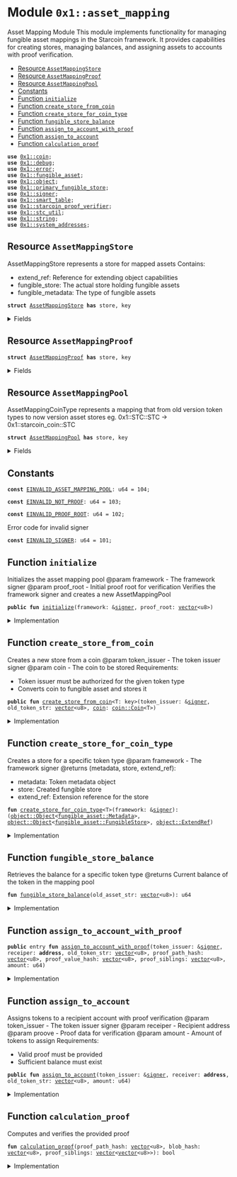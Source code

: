 
<a id="0x1_asset_mapping"></a>

# Module `0x1::asset_mapping`

Asset Mapping Module
This module implements functionality for managing fungible asset mappings in the Starcoin framework.
It provides capabilities for creating stores, managing balances, and assigning assets to accounts
with proof verification.


-  [Resource `AssetMappingStore`](#0x1_asset_mapping_AssetMappingStore)
-  [Resource `AssetMappingProof`](#0x1_asset_mapping_AssetMappingProof)
-  [Resource `AssetMappingPool`](#0x1_asset_mapping_AssetMappingPool)
-  [Constants](#@Constants_0)
-  [Function `initialize`](#0x1_asset_mapping_initialize)
-  [Function `create_store_from_coin`](#0x1_asset_mapping_create_store_from_coin)
-  [Function `create_store_for_coin_type`](#0x1_asset_mapping_create_store_for_coin_type)
-  [Function `fungible_store_balance`](#0x1_asset_mapping_fungible_store_balance)
-  [Function `assign_to_account_with_proof`](#0x1_asset_mapping_assign_to_account_with_proof)
-  [Function `assign_to_account`](#0x1_asset_mapping_assign_to_account)
-  [Function `calculation_proof`](#0x1_asset_mapping_calculation_proof)


<pre><code><b>use</b> <a href="coin.md#0x1_coin">0x1::coin</a>;
<b>use</b> <a href="../../starcoin-stdlib/doc/debug.md#0x1_debug">0x1::debug</a>;
<b>use</b> <a href="../../move-stdlib/doc/error.md#0x1_error">0x1::error</a>;
<b>use</b> <a href="fungible_asset.md#0x1_fungible_asset">0x1::fungible_asset</a>;
<b>use</b> <a href="object.md#0x1_object">0x1::object</a>;
<b>use</b> <a href="primary_fungible_store.md#0x1_primary_fungible_store">0x1::primary_fungible_store</a>;
<b>use</b> <a href="../../move-stdlib/doc/signer.md#0x1_signer">0x1::signer</a>;
<b>use</b> <a href="../../starcoin-stdlib/doc/smart_table.md#0x1_smart_table">0x1::smart_table</a>;
<b>use</b> <a href="starcoin_proof.md#0x1_starcoin_proof_verifier">0x1::starcoin_proof_verifier</a>;
<b>use</b> <a href="stc_util.md#0x1_stc_util">0x1::stc_util</a>;
<b>use</b> <a href="../../move-stdlib/doc/string.md#0x1_string">0x1::string</a>;
<b>use</b> <a href="system_addresses.md#0x1_system_addresses">0x1::system_addresses</a>;
</code></pre>



<a id="0x1_asset_mapping_AssetMappingStore"></a>

## Resource `AssetMappingStore`

AssetMappingStore represents a store for mapped assets
Contains:
- extend_ref: Reference for extending object capabilities
- fungible_store: The actual store holding fungible assets
- fungible_metadata: The type of fungible assets


<pre><code><b>struct</b> <a href="asset_mapping.md#0x1_asset_mapping_AssetMappingStore">AssetMappingStore</a> <b>has</b> store, key
</code></pre>



<details>
<summary>Fields</summary>


<dl>
<dt>
<code>extend_ref: <a href="object.md#0x1_object_ExtendRef">object::ExtendRef</a></code>
</dt>
<dd>

</dd>
<dt>
<code>fungible_store: <a href="object.md#0x1_object_Object">object::Object</a>&lt;<a href="fungible_asset.md#0x1_fungible_asset_FungibleStore">fungible_asset::FungibleStore</a>&gt;</code>
</dt>
<dd>

</dd>
<dt>
<code>fungible_metadata: <a href="object.md#0x1_object_Object">object::Object</a>&lt;<a href="fungible_asset.md#0x1_fungible_asset_Metadata">fungible_asset::Metadata</a>&gt;</code>
</dt>
<dd>

</dd>
</dl>


</details>

<a id="0x1_asset_mapping_AssetMappingProof"></a>

## Resource `AssetMappingProof`



<pre><code><b>struct</b> <a href="asset_mapping.md#0x1_asset_mapping_AssetMappingProof">AssetMappingProof</a> <b>has</b> store, key
</code></pre>



<details>
<summary>Fields</summary>


<dl>
<dt>
<code>proof_root: <a href="../../move-stdlib/doc/vector.md#0x1_vector">vector</a>&lt;u8&gt;</code>
</dt>
<dd>

</dd>
</dl>


</details>

<a id="0x1_asset_mapping_AssetMappingPool"></a>

## Resource `AssetMappingPool`

AssetMappingCoinType represents a mapping that from old version token types to now version asset stores
eg. 0x1::STC::STC -> 0x1::starcoin_coin::STC


<pre><code><b>struct</b> <a href="asset_mapping.md#0x1_asset_mapping_AssetMappingPool">AssetMappingPool</a> <b>has</b> store, key
</code></pre>



<details>
<summary>Fields</summary>


<dl>
<dt>
<code>token_mapping: <a href="../../starcoin-stdlib/doc/smart_table.md#0x1_smart_table_SmartTable">smart_table::SmartTable</a>&lt;<a href="../../move-stdlib/doc/string.md#0x1_string_String">string::String</a>, <a href="asset_mapping.md#0x1_asset_mapping_AssetMappingStore">asset_mapping::AssetMappingStore</a>&gt;</code>
</dt>
<dd>

</dd>
</dl>


</details>

<a id="@Constants_0"></a>

## Constants


<a id="0x1_asset_mapping_EINVALID_ASSET_MAPPING_POOL"></a>



<pre><code><b>const</b> <a href="asset_mapping.md#0x1_asset_mapping_EINVALID_ASSET_MAPPING_POOL">EINVALID_ASSET_MAPPING_POOL</a>: u64 = 104;
</code></pre>



<a id="0x1_asset_mapping_EINVALID_NOT_PROOF"></a>



<pre><code><b>const</b> <a href="asset_mapping.md#0x1_asset_mapping_EINVALID_NOT_PROOF">EINVALID_NOT_PROOF</a>: u64 = 103;
</code></pre>



<a id="0x1_asset_mapping_EINVALID_PROOF_ROOT"></a>



<pre><code><b>const</b> <a href="asset_mapping.md#0x1_asset_mapping_EINVALID_PROOF_ROOT">EINVALID_PROOF_ROOT</a>: u64 = 102;
</code></pre>



<a id="0x1_asset_mapping_EINVALID_SIGNER"></a>

Error code for invalid signer


<pre><code><b>const</b> <a href="asset_mapping.md#0x1_asset_mapping_EINVALID_SIGNER">EINVALID_SIGNER</a>: u64 = 101;
</code></pre>



<a id="0x1_asset_mapping_initialize"></a>

## Function `initialize`

Initializes the asset mapping pool
@param framework - The framework signer
@param proof_root - Initial proof root for verification
Verifies the framework signer and creates a new AssetMappingPool


<pre><code><b>public</b> <b>fun</b> <a href="asset_mapping.md#0x1_asset_mapping_initialize">initialize</a>(framework: &<a href="../../move-stdlib/doc/signer.md#0x1_signer">signer</a>, proof_root: <a href="../../move-stdlib/doc/vector.md#0x1_vector">vector</a>&lt;u8&gt;)
</code></pre>



<details>
<summary>Implementation</summary>


<pre><code><b>public</b> <b>fun</b> <a href="asset_mapping.md#0x1_asset_mapping_initialize">initialize</a>(framework: &<a href="../../move-stdlib/doc/signer.md#0x1_signer">signer</a>, proof_root: <a href="../../move-stdlib/doc/vector.md#0x1_vector">vector</a>&lt;u8&gt;) {
    <b>assert</b>!(
        <a href="../../move-stdlib/doc/signer.md#0x1_signer_address_of">signer::address_of</a>(framework) == <a href="system_addresses.md#0x1_system_addresses_get_starcoin_framework">system_addresses::get_starcoin_framework</a>(),
        <a href="../../move-stdlib/doc/error.md#0x1_error_unauthenticated">error::unauthenticated</a>(<a href="asset_mapping.md#0x1_asset_mapping_EINVALID_SIGNER">EINVALID_SIGNER</a>)
    );
    <b>move_to</b>(framework, <a href="asset_mapping.md#0x1_asset_mapping_AssetMappingProof">AssetMappingProof</a> {
        proof_root,
    });
    <b>move_to</b>(framework, <a href="asset_mapping.md#0x1_asset_mapping_AssetMappingPool">AssetMappingPool</a> {
        token_mapping: <a href="../../starcoin-stdlib/doc/smart_table.md#0x1_smart_table_new">smart_table::new</a>&lt;<a href="../../move-stdlib/doc/string.md#0x1_string_String">string::String</a>, <a href="asset_mapping.md#0x1_asset_mapping_AssetMappingStore">AssetMappingStore</a>&gt;(),
    })
}
</code></pre>



</details>

<a id="0x1_asset_mapping_create_store_from_coin"></a>

## Function `create_store_from_coin`

Creates a new store from a coin
@param token_issuer - The token issuer signer
@param coin - The coin to be stored
Requirements:
- Token issuer must be authorized for the given token type
- Converts coin to fungible asset and stores it


<pre><code><b>public</b> <b>fun</b> <a href="asset_mapping.md#0x1_asset_mapping_create_store_from_coin">create_store_from_coin</a>&lt;T: key&gt;(token_issuer: &<a href="../../move-stdlib/doc/signer.md#0x1_signer">signer</a>, old_token_str: <a href="../../move-stdlib/doc/vector.md#0x1_vector">vector</a>&lt;u8&gt;, <a href="coin.md#0x1_coin">coin</a>: <a href="coin.md#0x1_coin_Coin">coin::Coin</a>&lt;T&gt;)
</code></pre>



<details>
<summary>Implementation</summary>


<pre><code><b>public</b> <b>fun</b> <a href="asset_mapping.md#0x1_asset_mapping_create_store_from_coin">create_store_from_coin</a>&lt;T: key&gt;(
    token_issuer: &<a href="../../move-stdlib/doc/signer.md#0x1_signer">signer</a>,
    old_token_str: <a href="../../move-stdlib/doc/vector.md#0x1_vector">vector</a>&lt;u8&gt;,
    <a href="coin.md#0x1_coin">coin</a>: <a href="coin.md#0x1_coin_Coin">coin::Coin</a>&lt;T&gt;
) <b>acquires</b> <a href="asset_mapping.md#0x1_asset_mapping_AssetMappingPool">AssetMappingPool</a> {
    <a href="../../starcoin-stdlib/doc/debug.md#0x1_debug_print">debug::print</a>(&<a href="../../move-stdlib/doc/string.md#0x1_string_utf8">string::utf8</a>(b"<a href="asset_mapping.md#0x1_asset_mapping_create_store_from_coin">asset_mapping::create_store_from_coin</a> | entered"));

    <b>let</b> token_issuer_addr = <a href="../../move-stdlib/doc/signer.md#0x1_signer_address_of">signer::address_of</a>(token_issuer);
    <b>assert</b>!(
        token_issuer_addr == <a href="stc_util.md#0x1_stc_util_token_issuer">stc_util::token_issuer</a>&lt;T&gt;(),
        <a href="../../move-stdlib/doc/error.md#0x1_error_unauthenticated">error::unauthenticated</a>(<a href="asset_mapping.md#0x1_asset_mapping_EINVALID_SIGNER">EINVALID_SIGNER</a>)
    );

    <b>let</b> <a href="fungible_asset.md#0x1_fungible_asset">fungible_asset</a> = <a href="coin.md#0x1_coin_coin_to_fungible_asset">coin::coin_to_fungible_asset</a>(<a href="coin.md#0x1_coin">coin</a>);

    <b>let</b> (
        fungible_metadata,
        fungible_store,
        extend_ref
    ) = <a href="asset_mapping.md#0x1_asset_mapping_create_store_for_coin_type">create_store_for_coin_type</a>&lt;T&gt;(token_issuer);

    <a href="../../starcoin-stdlib/doc/debug.md#0x1_debug_print">debug::print</a>(&<a href="../../move-stdlib/doc/string.md#0x1_string_utf8">string::utf8</a>(b"<a href="asset_mapping.md#0x1_asset_mapping_create_store_from_coin">asset_mapping::create_store_from_coin</a> | created token store"));
    <a href="../../starcoin-stdlib/doc/debug.md#0x1_debug_print">debug::print</a>(&fungible_store);

    <a href="fungible_asset.md#0x1_fungible_asset_deposit">fungible_asset::deposit</a>(fungible_store, <a href="fungible_asset.md#0x1_fungible_asset">fungible_asset</a>);

    // <a href="../../starcoin-stdlib/doc/debug.md#0x1_debug_print">debug::print</a>(&<a href="../../move-stdlib/doc/string.md#0x1_string_utf8">string::utf8</a>(b"<a href="asset_mapping.md#0x1_asset_mapping_create_store_from_coin">asset_mapping::create_store_from_coin</a> | withdraw test begin"));
    // {
    //     <b>let</b> test_fa = <a href="fungible_asset.md#0x1_fungible_asset_withdraw">fungible_asset::withdraw</a>(
    //         &<a href="object.md#0x1_object_generate_signer_for_extending">object::generate_signer_for_extending</a>(&extend_ref),
    //         fungible_store,
    //         10000
    //     );
    //     <b>assert</b>!(<a href="fungible_asset.md#0x1_fungible_asset_amount">fungible_asset::amount</a>(&test_fa) == 10000, 10000);
    //     <a href="fungible_asset.md#0x1_fungible_asset_deposit">fungible_asset::deposit</a>(fungible_store, test_fa);
    // };
    // <a href="../../starcoin-stdlib/doc/debug.md#0x1_debug_print">debug::print</a>(&<a href="../../move-stdlib/doc/string.md#0x1_string_utf8">string::utf8</a>(b"<a href="asset_mapping.md#0x1_asset_mapping_create_store_from_coin">asset_mapping::create_store_from_coin</a> | withdraw test end"));

    // Add token mapping <a href="coin.md#0x1_coin">coin</a> type
    <b>let</b> asset_coin_type =
        <b>borrow_global_mut</b>&lt;<a href="asset_mapping.md#0x1_asset_mapping_AssetMappingPool">AssetMappingPool</a>&gt;(<a href="system_addresses.md#0x1_system_addresses_get_starcoin_framework">system_addresses::get_starcoin_framework</a>());
    <a href="../../starcoin-stdlib/doc/smart_table.md#0x1_smart_table_add">smart_table::add</a>(
        &<b>mut</b> asset_coin_type.token_mapping,
        <a href="../../move-stdlib/doc/string.md#0x1_string_utf8">string::utf8</a>(old_token_str),
        <a href="asset_mapping.md#0x1_asset_mapping_AssetMappingStore">AssetMappingStore</a> {
            fungible_store,
            fungible_metadata,
            extend_ref,
        }
    );
    <a href="../../starcoin-stdlib/doc/debug.md#0x1_debug_print">debug::print</a>(&<a href="../../move-stdlib/doc/string.md#0x1_string_utf8">string::utf8</a>(b"<a href="asset_mapping.md#0x1_asset_mapping_create_store_from_coin">asset_mapping::create_store_from_coin</a> | exited"));
}
</code></pre>



</details>

<a id="0x1_asset_mapping_create_store_for_coin_type"></a>

## Function `create_store_for_coin_type`

Creates a store for a specific token type
@param framework - The framework signer
@returns (metadata, store, extend_ref):
- metadata: Token metadata object
- store: Created fungible store
- extend_ref: Extension reference for the store


<pre><code><b>fun</b> <a href="asset_mapping.md#0x1_asset_mapping_create_store_for_coin_type">create_store_for_coin_type</a>&lt;T&gt;(framework: &<a href="../../move-stdlib/doc/signer.md#0x1_signer">signer</a>): (<a href="object.md#0x1_object_Object">object::Object</a>&lt;<a href="fungible_asset.md#0x1_fungible_asset_Metadata">fungible_asset::Metadata</a>&gt;, <a href="object.md#0x1_object_Object">object::Object</a>&lt;<a href="fungible_asset.md#0x1_fungible_asset_FungibleStore">fungible_asset::FungibleStore</a>&gt;, <a href="object.md#0x1_object_ExtendRef">object::ExtendRef</a>)
</code></pre>



<details>
<summary>Implementation</summary>


<pre><code><b>fun</b> <a href="asset_mapping.md#0x1_asset_mapping_create_store_for_coin_type">create_store_for_coin_type</a>&lt;T&gt;(framework: &<a href="../../move-stdlib/doc/signer.md#0x1_signer">signer</a>): (Object&lt;Metadata&gt;, Object&lt;FungibleStore&gt;, ExtendRef) {
    <a href="../../starcoin-stdlib/doc/debug.md#0x1_debug_print">debug::print</a>(&std::string::utf8(b"asset_mapping::create_store_for_type | entered"));

    <b>let</b> metadata = <a href="coin.md#0x1_coin_ensure_paired_metadata">coin::ensure_paired_metadata</a>&lt;T&gt;();
    <b>let</b> construct_ref = <a href="object.md#0x1_object_create_object_from_account">object::create_object_from_account</a>(framework);

    <b>let</b> store = <a href="fungible_asset.md#0x1_fungible_asset_create_store">fungible_asset::create_store</a>(&construct_ref, metadata);

    // Generate extend reference
    <b>let</b> extend_ref = <a href="object.md#0x1_object_generate_extend_ref">object::generate_extend_ref</a>(&construct_ref);
    <a href="../../starcoin-stdlib/doc/debug.md#0x1_debug_print">debug::print</a>(&std::string::utf8(b"asset_mapping::create_store_for_type | exited"));

    (metadata, store, extend_ref)
}
</code></pre>



</details>

<a id="0x1_asset_mapping_fungible_store_balance"></a>

## Function `fungible_store_balance`

Retrieves the balance for a specific token type
@returns Current balance of the token in the mapping pool


<pre><code><b>fun</b> <a href="asset_mapping.md#0x1_asset_mapping_fungible_store_balance">fungible_store_balance</a>(old_asset_str: <a href="../../move-stdlib/doc/vector.md#0x1_vector">vector</a>&lt;u8&gt;): u64
</code></pre>



<details>
<summary>Implementation</summary>


<pre><code><b>fun</b> <a href="asset_mapping.md#0x1_asset_mapping_fungible_store_balance">fungible_store_balance</a>(old_asset_str: <a href="../../move-stdlib/doc/vector.md#0x1_vector">vector</a>&lt;u8&gt;): u64 <b>acquires</b> <a href="asset_mapping.md#0x1_asset_mapping_AssetMappingPool">AssetMappingPool</a> {
    // <b>let</b> metadata = <a href="coin.md#0x1_coin_ensure_paired_metadata">coin::ensure_paired_metadata</a>&lt;T&gt;();
    <b>let</b> pool = <b>borrow_global</b>&lt;<a href="asset_mapping.md#0x1_asset_mapping_AssetMappingPool">AssetMappingPool</a>&gt;(<a href="system_addresses.md#0x1_system_addresses_get_starcoin_framework">system_addresses::get_starcoin_framework</a>());
    <b>let</b> fungible_asset_store =
        <a href="../../starcoin-stdlib/doc/smart_table.md#0x1_smart_table_borrow">smart_table::borrow</a>(&pool.token_mapping, <a href="../../move-stdlib/doc/string.md#0x1_string_utf8">string::utf8</a>(old_asset_str)).fungible_store;
    <a href="fungible_asset.md#0x1_fungible_asset_balance">fungible_asset::balance</a>(fungible_asset_store)
}
</code></pre>



</details>

<a id="0x1_asset_mapping_assign_to_account_with_proof"></a>

## Function `assign_to_account_with_proof`



<pre><code><b>public</b> entry <b>fun</b> <a href="asset_mapping.md#0x1_asset_mapping_assign_to_account_with_proof">assign_to_account_with_proof</a>(token_issuer: &<a href="../../move-stdlib/doc/signer.md#0x1_signer">signer</a>, receiper: <b>address</b>, old_token_str: <a href="../../move-stdlib/doc/vector.md#0x1_vector">vector</a>&lt;u8&gt;, proof_path_hash: <a href="../../move-stdlib/doc/vector.md#0x1_vector">vector</a>&lt;u8&gt;, proof_value_hash: <a href="../../move-stdlib/doc/vector.md#0x1_vector">vector</a>&lt;u8&gt;, proof_siblings: <a href="../../move-stdlib/doc/vector.md#0x1_vector">vector</a>&lt;u8&gt;, amount: u64)
</code></pre>



<details>
<summary>Implementation</summary>


<pre><code><b>public</b> entry <b>fun</b> <a href="asset_mapping.md#0x1_asset_mapping_assign_to_account_with_proof">assign_to_account_with_proof</a>(
    token_issuer: &<a href="../../move-stdlib/doc/signer.md#0x1_signer">signer</a>,
    receiper: <b>address</b>,
    old_token_str: <a href="../../move-stdlib/doc/vector.md#0x1_vector">vector</a>&lt;u8&gt;,
    proof_path_hash: <a href="../../move-stdlib/doc/vector.md#0x1_vector">vector</a>&lt;u8&gt;,
    proof_value_hash: <a href="../../move-stdlib/doc/vector.md#0x1_vector">vector</a>&lt;u8&gt;,
    proof_siblings: <a href="../../move-stdlib/doc/vector.md#0x1_vector">vector</a>&lt;u8&gt;,
    amount: u64
) <b>acquires</b> <a href="asset_mapping.md#0x1_asset_mapping_AssetMappingPool">AssetMappingPool</a>, <a href="asset_mapping.md#0x1_asset_mapping_AssetMappingProof">AssetMappingProof</a> {
    <b>assert</b>!(
        <b>exists</b>&lt;<a href="asset_mapping.md#0x1_asset_mapping_AssetMappingProof">AssetMappingProof</a>&gt;(<a href="system_addresses.md#0x1_system_addresses_get_starcoin_framework">system_addresses::get_starcoin_framework</a>()),
        <a href="../../move-stdlib/doc/error.md#0x1_error_invalid_state">error::invalid_state</a>(<a href="asset_mapping.md#0x1_asset_mapping_EINVALID_PROOF_ROOT">EINVALID_PROOF_ROOT</a>)
    );

    // Verify that the token type of the request mapping is the passed-in verification type
    <b>assert</b>!(
        <a href="asset_mapping.md#0x1_asset_mapping_calculation_proof">calculation_proof</a>(proof_path_hash, proof_value_hash, <a href="starcoin_proof.md#0x1_starcoin_proof_verifier_split">starcoin_proof_verifier::split</a>(proof_siblings)),
        <a href="../../move-stdlib/doc/error.md#0x1_error_unauthenticated">error::unauthenticated</a>(<a href="asset_mapping.md#0x1_asset_mapping_EINVALID_NOT_PROOF">EINVALID_NOT_PROOF</a>)
    );

    <a href="asset_mapping.md#0x1_asset_mapping_assign_to_account">assign_to_account</a>(token_issuer, receiper, old_token_str, amount);
}
</code></pre>



</details>

<a id="0x1_asset_mapping_assign_to_account"></a>

## Function `assign_to_account`

Assigns tokens to a recipient account with proof verification
@param token_issuer - The token issuer signer
@param receiper - Recipient address
@param proove - Proof data for verification
@param amount - Amount of tokens to assign
Requirements:
- Valid proof must be provided
- Sufficient balance must exist


<pre><code><b>public</b> <b>fun</b> <a href="asset_mapping.md#0x1_asset_mapping_assign_to_account">assign_to_account</a>(token_issuer: &<a href="../../move-stdlib/doc/signer.md#0x1_signer">signer</a>, receiver: <b>address</b>, old_token_str: <a href="../../move-stdlib/doc/vector.md#0x1_vector">vector</a>&lt;u8&gt;, amount: u64)
</code></pre>



<details>
<summary>Implementation</summary>


<pre><code><b>public</b> <b>fun</b> <a href="asset_mapping.md#0x1_asset_mapping_assign_to_account">assign_to_account</a>(
    token_issuer: &<a href="../../move-stdlib/doc/signer.md#0x1_signer">signer</a>,
    receiver: <b>address</b>,
    old_token_str: <a href="../../move-stdlib/doc/vector.md#0x1_vector">vector</a>&lt;u8&gt;,
    amount: u64
) <b>acquires</b> <a href="asset_mapping.md#0x1_asset_mapping_AssetMappingPool">AssetMappingPool</a> {
    <a href="../../starcoin-stdlib/doc/debug.md#0x1_debug_print">debug::print</a>(&<a href="../../move-stdlib/doc/string.md#0x1_string_utf8">string::utf8</a>(b"<a href="asset_mapping.md#0x1_asset_mapping_assign_to_account">asset_mapping::assign_to_account</a> | entered"));

    <b>assert</b>!(
        <b>exists</b>&lt;<a href="asset_mapping.md#0x1_asset_mapping_AssetMappingPool">AssetMappingPool</a>&gt;(<a href="../../move-stdlib/doc/signer.md#0x1_signer_address_of">signer::address_of</a>(token_issuer)),
        <a href="../../move-stdlib/doc/error.md#0x1_error_invalid_state">error::invalid_state</a>(<a href="asset_mapping.md#0x1_asset_mapping_EINVALID_ASSET_MAPPING_POOL">EINVALID_ASSET_MAPPING_POOL</a>)
    );

    <b>let</b> coin_type_mapping =
        <b>borrow_global</b>&lt;<a href="asset_mapping.md#0x1_asset_mapping_AssetMappingPool">AssetMappingPool</a>&gt;(<a href="system_addresses.md#0x1_system_addresses_get_starcoin_framework">system_addresses::get_starcoin_framework</a>());
    <a href="../../starcoin-stdlib/doc/debug.md#0x1_debug_print">debug::print</a>(&<a href="../../move-stdlib/doc/string.md#0x1_string_utf8">string::utf8</a>(b"<a href="asset_mapping.md#0x1_asset_mapping_assign_to_account">asset_mapping::assign_to_account</a> | coin_type_mapping"));

    <b>let</b> mapping_store = <a href="../../starcoin-stdlib/doc/smart_table.md#0x1_smart_table_borrow">smart_table::borrow</a>(
        &coin_type_mapping.token_mapping,
        <a href="../../move-stdlib/doc/string.md#0x1_string_utf8">string::utf8</a>(old_token_str)
    );
    <a href="../../starcoin-stdlib/doc/debug.md#0x1_debug_print">debug::print</a>(&<a href="../../move-stdlib/doc/string.md#0x1_string_utf8">string::utf8</a>(b"<a href="asset_mapping.md#0x1_asset_mapping_assign_to_account">asset_mapping::assign_to_account</a> | metadata"));
    <a href="../../starcoin-stdlib/doc/debug.md#0x1_debug_print">debug::print</a>(&<a href="fungible_asset.md#0x1_fungible_asset_is_frozen">fungible_asset::is_frozen</a>(mapping_store.fungible_store));

    <a href="../../starcoin-stdlib/doc/debug.md#0x1_debug_print">debug::print</a>(&<a href="../../move-stdlib/doc/string.md#0x1_string_utf8">string::utf8</a>(b"<a href="asset_mapping.md#0x1_asset_mapping_assign_to_account">asset_mapping::assign_to_account</a> | <a href="fungible_asset.md#0x1_fungible_asset_withdraw">fungible_asset::withdraw</a>:"));
    <b>let</b> mapping_fa = <a href="fungible_asset.md#0x1_fungible_asset_withdraw">fungible_asset::withdraw</a>(
        &<a href="object.md#0x1_object_generate_signer_for_extending">object::generate_signer_for_extending</a>(&mapping_store.extend_ref),
        mapping_store.fungible_store,
        amount
    );
    <a href="../../starcoin-stdlib/doc/debug.md#0x1_debug_print">debug::print</a>(&<a href="../../move-stdlib/doc/string.md#0x1_string_utf8">string::utf8</a>(b"<a href="asset_mapping.md#0x1_asset_mapping_assign_to_account">asset_mapping::assign_to_account</a> | Getting receiver fungible store: "));

    <b>let</b> target_store =
        <a href="primary_fungible_store.md#0x1_primary_fungible_store_ensure_primary_store_exists">primary_fungible_store::ensure_primary_store_exists</a>(receiver, mapping_store.fungible_metadata);

    <a href="fungible_asset.md#0x1_fungible_asset_deposit">fungible_asset::deposit</a>(target_store, mapping_fa);
    <a href="../../starcoin-stdlib/doc/debug.md#0x1_debug_print">debug::print</a>(&<a href="../../move-stdlib/doc/string.md#0x1_string_utf8">string::utf8</a>(b"<a href="asset_mapping.md#0x1_asset_mapping_assign_to_account">asset_mapping::assign_to_account</a> | exited"));
}
</code></pre>



</details>

<a id="0x1_asset_mapping_calculation_proof"></a>

## Function `calculation_proof`

Computes and verifies the provided proof


<pre><code><b>fun</b> <a href="asset_mapping.md#0x1_asset_mapping_calculation_proof">calculation_proof</a>(proof_path_hash: <a href="../../move-stdlib/doc/vector.md#0x1_vector">vector</a>&lt;u8&gt;, blob_hash: <a href="../../move-stdlib/doc/vector.md#0x1_vector">vector</a>&lt;u8&gt;, proof_siblings: <a href="../../move-stdlib/doc/vector.md#0x1_vector">vector</a>&lt;<a href="../../move-stdlib/doc/vector.md#0x1_vector">vector</a>&lt;u8&gt;&gt;): bool
</code></pre>



<details>
<summary>Implementation</summary>


<pre><code><b>fun</b> <a href="asset_mapping.md#0x1_asset_mapping_calculation_proof">calculation_proof</a>(
    proof_path_hash: <a href="../../move-stdlib/doc/vector.md#0x1_vector">vector</a>&lt;u8&gt;,
    blob_hash: <a href="../../move-stdlib/doc/vector.md#0x1_vector">vector</a>&lt;u8&gt;,
    proof_siblings: <a href="../../move-stdlib/doc/vector.md#0x1_vector">vector</a>&lt;<a href="../../move-stdlib/doc/vector.md#0x1_vector">vector</a>&lt;u8&gt;&gt;
): bool <b>acquires</b> <a href="asset_mapping.md#0x1_asset_mapping_AssetMappingProof">AssetMappingProof</a> {
    <b>let</b> expect_proof_root =
        <b>borrow_global_mut</b>&lt;<a href="asset_mapping.md#0x1_asset_mapping_AssetMappingProof">AssetMappingProof</a>&gt;(<a href="system_addresses.md#0x1_system_addresses_get_starcoin_framework">system_addresses::get_starcoin_framework</a>()).proof_root;
    <b>let</b> actual_root = <a href="starcoin_proof.md#0x1_starcoin_proof_verifier_computer_root_hash">starcoin_proof_verifier::computer_root_hash</a>(
        proof_path_hash,
        blob_hash,
        proof_siblings
    );
    expect_proof_root == actual_root
}
</code></pre>



</details>


[move-book]: https://starcoin.dev/move/book/SUMMARY
